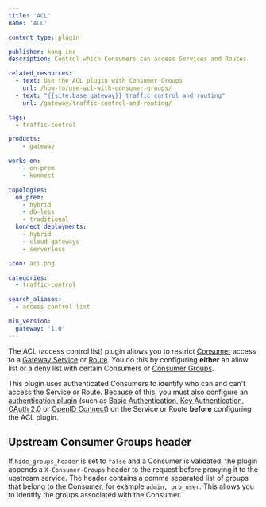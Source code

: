 ```yaml
---
title: 'ACL'
name: 'ACL'

content_type: plugin

publisher: kong-inc
description: Control which Consumers can access Services and Routes

related_resources:
  - text: Use the ACL plugin with Consumer Groups
    url: /how-to/use-acl-with-consumer-groups/
  - text: "{{site.base_gateway}} traffic control and routing"
    url: /gateway/traffic-control-and-routing/

tags:
  - traffic-control

products:
    - gateway

works_on:
    - on-prem
    - konnect

topologies:
  on_prem:
    - hybrid
    - db-less
    - traditional
  konnect_deployments:
    - hybrid
    - cloud-gateways
    - serverless

icon: acl.png

categories:
  - traffic-control

search_aliases:
  - access control list

min_version:
  gateway: '1.0'
---
```


The ACL (access control list) plugin allows you to restrict [Consumer](/gateway/entities/consumer/) access to a [Gateway Service](/gateway/entities/service/) or [Route](/gateway/entities/route/). You do this by configuring **either** an allow list or a deny list with certain Consumers or [Consumer Groups](/gateway/entities/consumer-group/).

This plugin uses authenticated Consumers to identify who can and can't access the Service or Route. Because of this, you must also configure an [authentication plugin](/plugins/?category=authentication)
(such as [Basic Authentication](/plugins/basic-auth/), [Key Authentication](/plugins/key-auth/),
[OAuth 2.0](/plugins/oauth2/) or [OpenID Connect](/plugins/openid-connect/)) on the Service or Route **before** configuring the ACL plugin.

## Upstream Consumer Groups header

If `hide_groups_header` is set to `false` and a Consumer is validated, the plugin appends a `X-Consumer-Groups` header to the request before proxying it to the upstream service. The header contains a comma separated list of groups that belong to the Consumer, for example `admin, pro_user`. This allows you to identify the groups associated with the Consumer. 

